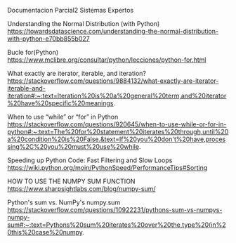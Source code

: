 Documentacion Parcial2 Sistemas Expertos

Understanding the Normal Distribution (with Python)
https://towardsdatascience.com/understanding-the-normal-distribution-with-python-e70bb855b027

Bucle for(Python)
https://www.mclibre.org/consultar/python/lecciones/python-for.html

What exactly are iterator, iterable, and iteration?
https://stackoverflow.com/questions/9884132/what-exactly-are-iterator-iterable-and-iteration#:~:text=Iteration%20is%20a%20general%20term,and%20iterator%20have%20specific%20meanings.

When to use “while” or “for” in Python
https://stackoverflow.com/questions/920645/when-to-use-while-or-for-in-python#:~:text=The%20for%20statement%20iterates%20through,until%20a%20condition%20is%20False.&text=If%20you%20don't%20have,processing%2C%20you%20must%20use%20while.

Speeding up Python Code: Fast Filtering and Slow Loops
https://wiki.python.org/moin/PythonSpeed/PerformanceTips#Sorting

HOW TO USE THE NUMPY SUM FUNCTION
https://www.sharpsightlabs.com/blog/numpy-sum/

Python's sum vs. NumPy's numpy.sum
https://stackoverflow.com/questions/10922231/pythons-sum-vs-numpys-numpy-sum#:~:text=Pythons%20sum%20iterates%20over%20the,type%20(in%20this%20case%20numpy.
